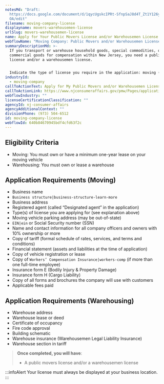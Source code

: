 ```yaml
---
notesMd: "Draft:
  https://docs.google.com/document/d/1qycUgskcIPRt-SfnpSaJ8d4T_Zt1Y126yJ1mQMhcJ\
  OA/edit"
filename: moving-company-license
displayname: movers-warehousemen-license
urlSlug: movers-warehousemen-license
name: Apply for Your Public Movers License and/or Warehousemen License
webflowName: "Moving Company: Public Movers and/or Warehousemen License"
summaryDescriptionMd: >-
  If you transport or warehouse household goods, special commodities, or
  commercial goods for compensation within New Jersey, you need a public movers
  license and/or a warehousemen license.


  Indicate the type of license you require in the application: moving (PM), moving and warehousing (PC), or warehousing only (PW). *Please note that a self-storage or delivery company does not require a state license*.
industryId:
  - moving-company
callToActionText: Apply for My Public Movers and/or Warehousemen License
callToActionLink: https://www.njconsumeraffairs.gov/pmw/Pages/applications.aspx
webflowIndustry: ""
licenseCertificationClassification: ""
agencyId: nj-consumer-affairs
agencyAdditionalContext: ""
divisionPhone: (973) 504-6512
id: moving-company-license
webflowId: 640b84670945bdf4cfd63f2c
---
```


## Eligibility Criteria

- Moving: You must own or have a minimum one-year lease on your moving vehicle
- Warehousing: You must own or lease a warehouse

## Application Requirements (Moving)

- Business name
- `Business structure|business-structure-learn-more`
- Business address
- Registered agent (called “Designated agent” in the application)
- Type(s) of license you are applying for (see explanation above)
- Moving vehicle parking address (may be out-of-state)
- `EIN|ein` or Social Security number (SSN)
- Name and contact information for all company officers and owners with 10% ownership or more
- Copy of tariff (formal schedule of rates, services, and terms and conditions)
- Financial statement (assets and liabilities at the time of application)
- Copy of vehicle registration or lease
- Copy of `Workers’ Compensation Insurance|workers-comp` (if more than one full-time employee)
- Insurance form E (Bodily Injury & Property Damage)
- Insurance form H (Cargo Liability)
- Copy of all forms and brochures the company will use with customers
- Applicable fees paid

## Application Requirements (Warehousing)

- Warehouse address
- Warehouse lease or deed
- Certificate of occupancy
- Fire code approval
- Building schematic
- Warehouse insurance (Warehousemen Legal Liability Insurance)
- Warehouse section in tariff

> **Once completed, you will have**:
>
> - A public movers license and/or a warehousemen license

:::infoAlert
Your license must always be displayed at your business location.
:::
